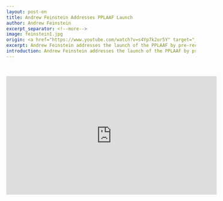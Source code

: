 ```yaml
---
layout: post-en
title: Andrew Feinstein Addresses PPLAAF Launch
author: Andrew Feinstein
excerpt_separator: <!--more-->
image: feinstein1.jpg
origin: <a href="https://www.youtube.com/watch?v=s4Yp7k2ur5Y" target="_blank">PPLAAF YouTube</a>
excerpt: Andrew Feinstein addresses the launch of the PPLAAF by pre-recorded video.
introduction: Andrew Feinstein addresses the launch of the PPLAAF by pre-recorded video.
---
```


<iframe style="margin-top: 30px;" class="center-block" width="560" height="315" src="https://www.youtube.com/embed/s4Yp7k2ur5Y" frameborder="0" allowfullscreen></iframe>

<br>
<br>
<br>
<br>
<br>